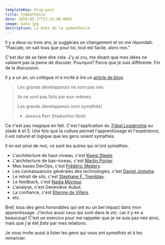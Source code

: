 ```yaml
---
templateKey: blog-post
title: Symmathésie
date: 2019-05-17T23:31:00.000Z
image: kata.jpg
description: La Kata de la symmathésie
---
```


Il y a deux ou trois ans, je suggèrais un changement et on me répondait:
"Pascale, on sait tous que pour toi, tout est facile, alors non."

C'est dur de se faire dire cela.
J'y ai cru, me disant que mes idées ne valaient pas la peine de discuter.
Pourquoi?
Parce que je suis différente.
Fin de la discussion.

Il y a un an, un collègue m'a incité à lire un [article de blog](https://the-composition.com/the-origins-of-opera-and-the-future-of-programming-bcdaf8fbe960).

> Les grands développeurs ne sont pas nés.
>
> Ils ne sont pas faits par eux-mêmes.
>
> Les grands développeurs sont symathés!
>
> - Jessica Kerr (traduction libre)

Ce n'est pas magique en fait.
C'est l'application du [_Tribal Leadership_](https://www.triballeadership.net/) au stade 4 et 5.
Une fois que la culture permet l'apprentissage et l'expérience, il est naturel et logique que les gens soient symathés.

Il en est ainsi de moi, ce sont les autres qui m'ont _symathée_.

- L'architecture de haut-niveau, c'est [Kwesi Steele](https://www.linkedin.com/in/kwesisteele/).
- L'architecture de bas-niveau, c'est [Martin Poirier](https://www.linkedin.com/in/mpoiriert/).
- Mes bases DevOps, c'est [Frédéric Médery](https://www.linkedin.com/in/fredericmedery/).
- Les connaissances générales des technologies, c'est [Daniel Jomphe](https://www.linkedin.com/in/danieljomphe/).
- Le retrait de silo, c'est [Stephane F. Tremblay](https://www.linkedin.com/in/stephane-f-tremblay-43a27b/).
- Le feedback, c'est [Nadia Moniqui](https://www.linkedin.com/in/moniqui-nadia-24219142/).
- L'analyse, c'est Geneviève Aubut.
- La confiance, c'est [Etienne de Villers](https://www.linkedin.com/in/edevillers/).
- etc.

Bref, tous des gens honorables qui ont eu un bel impact dans mon apprentissage.
J'inclus aussi ceux qui sont dans le _etc._ car il y en a beaucoup!
C'est un exercice pour me rappeler que je ne suis pas née ainsi, mais que j'ai été _faite_ par mes relations.

Je vous invite aussi à lister les gens qui vous ont _symathés_ et à les remercier.
